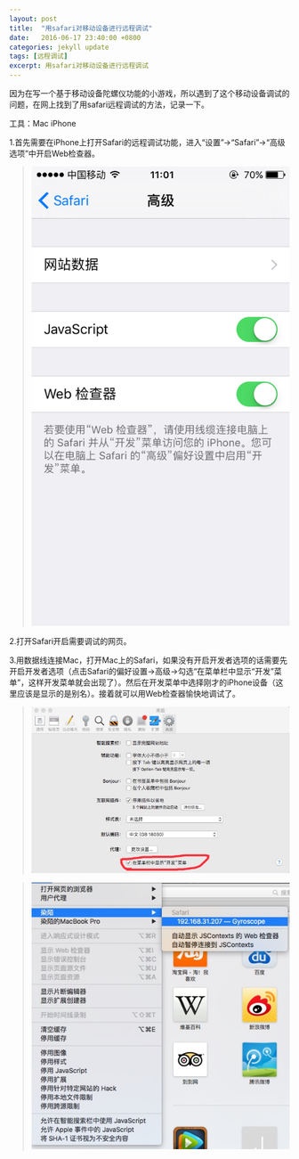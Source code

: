 ```yaml
---
layout: post
title:  "用safari对移动设备进行远程调试"
date:   2016-06-17 23:40:00 +0800
categories: jekyll update
tags: [远程调试] 
excerpt: 用safari对移动设备进行远程调试
---
```


因为在写一个基于移动设备陀螺仪功能的小游戏，所以遇到了这个移动设备调试的问题，在网上找到了用safari远程调试的方法，记录一下。

工具：Mac iPhone

1.首先需要在iPhone上打开Safari的远程调试功能，进入“设置”->“Safari”->“高级选项”中开启Web检查器。

>![img](/img/Safari/iphone.PNG)

2.打开Safari开启需要调试的网页。

3.用数据线连接Mac，打开Mac上的Safari，如果没有开启开发者选项的话需要先开启开发者选项（点击Safari的偏好设置->高级->勾选“在菜单栏中显示“开发”菜单”，这样开发菜单就会出现了）。然后在开发菜单中选择刚才的iPhone设备（这里应该是显示的是别名）。接着就可以用Web检查器愉快地调试了。   

>![img](/img/Safari/kaifa.png)                          

>![img](/img/Safari/tiaoshi.png)  